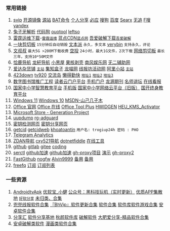 ﻿### 常用链接
1. [svip](./svip/index.html)
[开源镜像](?./md/mirror.md) [源站](https://gitee.com/gsls200808/chinese-opensource-mirror-site)
[BAT命令](?./md/bat.md)
[个人分享](https://www.123pan.com/s/6Gd9-SmLEH)
[必应](https://www.bing.com/)
[搜狗](https://www.sogou.com/)
[百度](https://www.baidu.com/)
[Searx](https://searx.space/)
[无追](https://www.wuzhuiso.com)
[F搜](https://fsofso.com/)
[yandex](https://yandex.com/)
1. [兔子牙解析](http://zhishuzhan.com/)
[代码狗](https://www.daimadog.com/tool)
[ouotool](https://ouotool.com/)
[leftso](https://www.leftso.com/tools)
1. [雷霆运维下载](https://soft.l-t.top/)-[`雷霆运维`](https://l-t.top/)
[蓝点CDN](https://dl.lancdn.com/landian)[`蓝点网`](https://www.landian.vip/)
[吾爱破解下载](https://down.52pojie.cn/)[`吾爱破解`](https://www.52pojie.cn/)
1. [一块剪切板](https://ykjtb.com/) `15分钟后自动销毁`
[文本派](https://txtpad.cn/) `永久，多文本`
[verybin](https://www.verybin.com/) `支持永久，评论`
1. [文叔叔](https://www.wenshushu.cn) `最大5G >200M下载收费` 
[空投](https://airportal.cn/) `24小时，最大1G文件，2次下载`
[网络剪切板](https://netcut.cn/) `最长三年，支持10*50M文件`
1. [恰鹿导航](https://hao.qialu999.com)
[龙轩导航](http://ilxdh.com)
[小黑屋](https://www.xhwuc.com/)
[果核剥壳](https://www.ghxi.com/)
[南风娱乐网](https://www.nanfengyl.com)
[无二辅助网](https://www.52fzg.com)
1. [爱达杂货铺](https://adzhp.vip/) [`主站`](https://adzhp.net/)
[集知盒子](https://www.jizhihezi.com/)
[龙喵网](https://ailongmiao.com/)
[线报坊活动网](http://www.52xbf.com)
[阿里小站](https://www.pan666.cn/) [`主站`](https://pan666.net/)
1. [423down](https://www.423down.com)
[tv920](https://www.tv920.com/)
[交流岛](https://www.jiaoliudao.com/)
[懒得勤快](https://github.com/ldqk)
[`地址1`](https://masuit.org)
[`地址2`](https://masuit.com)
[`地址3`](https://ldqk.xyz)
1. [数字图书馆推广工程](http://www.ndlib.cn/)
[读者云门户平台](http://read.nlc.cn/user/index)
[手机门户](http://m.nlc.cn/)
[龙源期刊](http://nlc.vip.qikan.cn/text/text.aspx)
[名师讲坛](https://pro.superlib.com/pc/home/index)
[在线看报](http://www.53bk.com/baokan/)
1. [国家中小学智慧教育平台](https://www.zxx.edu.cn/)
[手机版](https://h5.zxx.edu.cn/)
[国家中小学网络云平台（旧版）](https://ykt.eduyun.cn/)
[国开终身教育平台](https://le.ouchn.cn/)
1. [Windows 11](https://www.microsoft.com/zh-cn/software-download/windows11)
[Windows 10](https://www.microsoft.com/zh-cn/software-download/windows10)
[MSDN-山己几子木](https://msdn.sjjzm.com/)
1. [Office 官网](https://www.microsoft.com/zh-cn/microsoft-365)
[Office 在线](https://www.office.com/)
[Office Tool Plus](https://otp.landian.vip/zh-cn/)
[HWIDGEN](https://dl.lancdn.com/landian/software/HWIDGEN/)
[HEU_KMS_Activator](https://github.com/zbezj/HEU_KMS_Activator/releases)
1. [Microsoft Store - Generation Project](https://store.rg-adguard.net)
1. [uupdump](https://www.uupdump.cn)
[rg-adguard](https://uup.rg-adguard.net/)
1. [密钥检测网页](https://webact.185.hk/mskey.php)
[密钥分享网页](https://webact.185.hk/sharedkey.php)
1. [getcid](https://getcid.cn)
[getcidweb](http://www.lhdlhd.com/getcidweb.php)
[khoatoantin](http://khoatoantin.com/cidms) `用户名: trogiup24h 密码 : PHO`
1. [Telegram Analytics](https://tgstat.ru/en/channel)
1. [ZDAN导航](https://www.zdzn.net/)
[cxy521导航](https://cxy521.com/)
[dotnetfiddle](https://dotnetfiddle.net/)
[在线工具](https://tool.lu/)
1. [github](https://github.com/)
[gitlab](https://gitlab.com/explore)
[gitee](https://gitee.com/)
[coding](https://coding.net/)
1. [serctl](https://d.serctl.com/)
[github加速](https://doget.nocsdn.com/)
[github加速](https://tool.mintimate.cn/gh/)
[gh-proxy项目](https://github.com/hunshcn/gh-proxy)
[演示](https://gh.api.99988866.xyz/)
[gh-proxy2](https://ghproxy.com/)
1. [FastGithub](https://github.com/dotnetcore/FastGithub/)
[nogfw](https://github.com/gfw-breaker/nogfw)
[Alvin9999](https://github.com/Alvin9999/new-pac/wiki)
[备用](https://tr3.freeair888.club)
[备用](https://a1.trump2023.org/Alvin9999/new-pac/wiki)
1. [freefq](https://github.com/freefq/free)
[订阅](https://raw.fastgit.org/freefq/free/master/v2)
[订阅列表](https://github.com/du5/free/blob/master/sub.list)


### 一些资源 
1. [AndroidtvApk](https://www.lanzoux.com/b0f1944aj)
 [优软宝_小健](https://www.lanzoux.com/u/xiaojian68)
 [公众号：黑科技玩机（实时更新）](https://www.lanzoux.com/b281858)
 [优质APP集散地](https://www.lanzoux.com/u/yoyodadada) [`好软分享`](https://github.com/yoyodadada/haoruanfenxiang)
 [未归类、合集](https://www.lanzoux.com/b01b01h9a)
1. [兜兜线报软件合集](https://www.lanzoux.com/b133841)
 [『BhVip』软件更新合集](http://www.lanzoux.com/u/%E5%BD%AA%E7%85%8Cqq1846055318)
 [软件合集](http://www.lanzoux.com/u/9383679)
 [软件库软件游戏合集](https://www.lanzoux.com/u/rjk)
 [安卓软件合集](https://www.lanzoux.com/u/langman666)
1. [分享汇](https://www.lanzoux.com/u/jiek)
 [软件分享基地](https://www.lanzoux.com/u/aiwange)
 [秋颜软件库](https://www.lanzoux.com/b341705)
 [破解软件](https://www.lanzoux.com/b838976)
 [大肥爱分享-精品软件合集](https://www.lanzoux.com/u/qianxun8)
1. [安卓破解类软件](https://www.lanzoux.com/b828085)
 [漫画类软件合集](https://www.lanzoux.com/b765262)